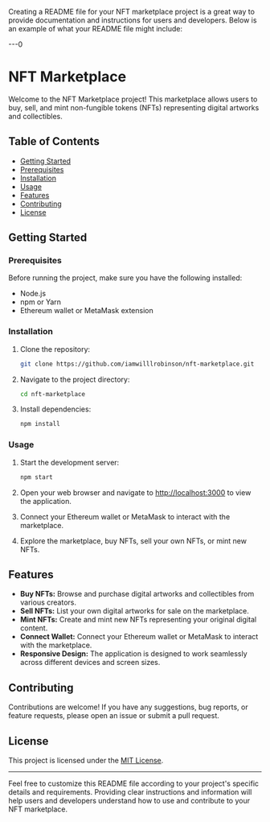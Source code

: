 Creating a README file for your NFT marketplace project is a great way to provide documentation and instructions for users and developers. Below is an example of what your README file might include:

---0

# NFT Marketplace

Welcome to the NFT Marketplace project! This marketplace allows users to buy, sell, and mint non-fungible tokens (NFTs) representing digital artworks and collectibles.

## Table of Contents

- [Getting Started](#getting-started)
- [Prerequisites](#prerequisites)
- [Installation](#installation)
- [Usage](#usage)
- [Features](#features)
- [Contributing](#contributing)
- [License](#license)

## Getting Started

### Prerequisites

Before running the project, make sure you have the following installed:

- Node.js
- npm or Yarn
- Ethereum wallet or MetaMask extension

### Installation

1. Clone the repository:

   ```bash
   git clone https://github.com/iamwilllrobinson/nft-marketplace.git
   ```

2. Navigate to the project directory:

   ```bash
   cd nft-marketplace
   ```

3. Install dependencies:

   ```bash
   npm install
   ```

### Usage

1. Start the development server:

   ```bash
   npm start
   ```

2. Open your web browser and navigate to [http://localhost:3000](http://localhost:3000) to view the application.

3. Connect your Ethereum wallet or MetaMask to interact with the marketplace.

4. Explore the marketplace, buy NFTs, sell your own NFTs, or mint new NFTs.

## Features

- **Buy NFTs:** Browse and purchase digital artworks and collectibles from various creators.
- **Sell NFTs:** List your own digital artworks for sale on the marketplace.
- **Mint NFTs:** Create and mint new NFTs representing your original digital content.
- **Connect Wallet:** Connect your Ethereum wallet or MetaMask to interact with the marketplace.
- **Responsive Design:** The application is designed to work seamlessly across different devices and screen sizes.

## Contributing

Contributions are welcome! If you have any suggestions, bug reports, or feature requests, please open an issue or submit a pull request.

## License

This project is licensed under the [MIT License](LICENSE).

---

Feel free to customize this README file according to your project's specific details and requirements. Providing clear instructions and information will help users and developers understand how to use and contribute to your NFT marketplace.
